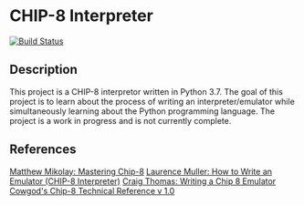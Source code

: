 # CHIP-8 Interpreter

[![Build Status](https://travis-ci.org/IslayLaphroaig/CHIP-8.svg?branch=master)](https://travis-ci.org/IslayLaphroaig/CHIP-8)

## Description
This project is a CHIP-8 interpretor written in Python 3.7. The goal of this project is to learn about the process of writing an interpreter/emulator while simultaneously learning about the Python programming language. The project is a work in progress and is not currently complete.

## References

[Matthew Mikolay: Mastering Chip-8](http://mattmik.com/files/chip8/mastering/chip8.html)
[Laurence Muller: How to Write an Emulator (CHIP-8 Interpreter)](http://www.multigesture.net/articles/how-to-write-an-emulator-chip-8-interpreter/)
[Craig Thomas: Writing a Chip 8 Emulator](http://craigthomas.ca/blog/2014/06/21/writing-a-chip-8-emulator-part-1/)
[Cowgod's Chip-8 Technical Reference v 1.0](http://devernay.free.fr/hacks/chip8/C8TECH10.HTM)
